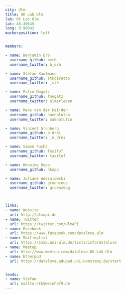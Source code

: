 ```yaml
---
city: Ulm
title: OK Lab Ulm
lab: OK Lab Ulm
lat: 48.39645
long: 9.99042
markerposition: left


members:

- name: Benjamin Erb
  username_github: berb
  username_twitter: b_erb

- name: Stefan Kaufmann
  username_github: stkdiretto
  username_twitter: _stk

- name: Falco Nogatz
  username_github: fnogatz
  username_twitter: ulmerleben

- name: Rens van der Heijden
  username_github: namnatulco
  username_twitter: namnatulco

- name: Vincent Grünberg
  username_github: e-drei
  username_twitter: _e_drei

- name: Simon Fuchs
  username_github: Taxilof
  username_twitter: taxilof

- name: Henning Kopp
  username_github: hkopp

- name: Juliane Wessalowski
  username_github: gruenzeug
  username_twitter: gruenzeug



links:
- name: Website
  url: http://ulmapi.de
- name: Twitter
  url: https://twitter.com/UlmAPI
- name: Facebook
  url: https://www.facebook.com/datalove.ulm
- name: Mailinglist
  url: https://imap.uni-ulm.de/lists/info/datalove
- name: Meetup
  url: http://www.meetup.com/datalove-OK-Lab-Ulm
- name: Etherpad
  url: https://datalove.edupad.uni-konstanz.de/start


leads:
- name: Stefan
  url: mailto:stk@weinhof9.de
---
```

